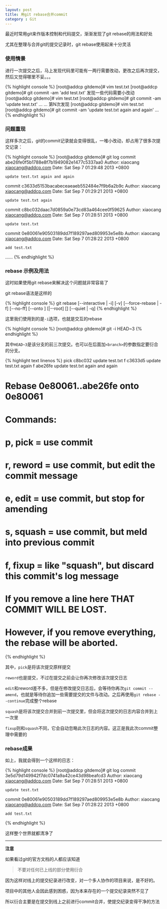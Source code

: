 ```yaml
---
layout: post
title: 用git rebase合并commit
category : Git
---
```

最近时常用git来作版本控制和代码提交，渐渐发现了git rebase的用法和好处

尤其在整理与合并git的提交记录时，git rebase使用起来十分灵活

### 使用情景
进行一次提交之后，马上发现代码里可能有一两行需要改动，更改之后再次提交，然后又觉得哪里不妥。。。

{% highlight console %}
[root@addcp gitdemo]# vim test.txt
[root@addcp gitdemo]# git commit -am 'add test.txt'
发现一些代码需要小改动
[root@addcp gitdemo]# vim test.txt
[root@addcp gitdemo]# git commit -am 'update test.txt'
...
...
第N次发现
[root@addcp gitdemo]# vim test.txt
[root@addcp gitdemo]# git commit -am 'update test.txt again and again'
...
{% endhighlight %}

<!-- more -->

### 问题重现

这样多次之后，git的commit记录就会变得很乱，一堆小改动，却占用了很多次提交记录：

{% highlight console %}
[root@addcp gitdemo]# git log
commit abe26fe0f5b1788e8f7b1949082e1477c5337aa0
Author: xiaocang <xiaocang@addcp.com>
Date:   Sat Sep 7 01:29:48 2013 +0800

    update test.txt again and again

commit c3633d5153bacabeceaeaeb552484e7f9b6a2b9c
Author: xiaocang <xiaocang@addcp.com>
Date:   Sat Sep 7 01:29:21 2013 +0800

    update test.txt again

commit c8bc032daac7d0859a0e73cd83a464cee0f59625
Author: xiaocang <xiaocang@addcp.com>
Date:   Sat Sep 7 01:28:51 2013 +0800

    update test.txt

commit 0e80061e90503189dd7f189297aed809953e5e8b
Author: xiaocang <xiaocang@addcp.com>
Date:   Sat Sep 7 01:28:22 2013 +0800

    add test.txt
......
{% endhighlight %}

### rebase 示例及用法

这时如果使用git rebase来解决这个问题就非常容易了

git rebase语法是这样的

{% highlight console %}
git rebase [--interactive | -i] [-v] [--force-rebase | -f] [--no-ff] [--onto <newbase>] [<upstream>|--root] [<branch>] [--quiet | -q]
{% endhighlight %}

这里我们使用到的是`-i`选项，也就是交互的rebase

{% highlight console %}
[root@addcp gitdemo]# git -i HEAD~3
{% endhighlight %}

其中`HEAD~3`是该分支的前三次提交。也可以在后面加`<branch>`的参数指定要衍合的分支。

{% highlight text linenos %}
pick c8bc032 update test.txt
f c3633d5 update test.txt again
f abe26fe update test.txt again and again

# Rebase 0e80061..abe26fe onto 0e80061
#
# Commands:
#  p, pick = use commit
#  r, reword = use commit, but edit the commit message
#  e, edit = use commit, but stop for amending
#  s, squash = use commit, but meld into previous commit
#  f, fixup = like "squash", but discard this commit's log message
#
# If you remove a line here THAT COMMIT WILL BE LOST.
# However, if you remove everything, the rebase will be aborted.
{% endhighlight %}

其中，`pick`是将该次提交原样提交

`reword`也是提交，不过在提交之前会让你再次修改该次提交日志

`edit`和reword差不多，但是在修改提交日志后，会等待你再次`git commit --amend`，也就是等待你追加一些需要提交的文件与改动。之后再使用`git rebase --continue`完成整个rebase

`squash`是将该次提交合并到前一次提交里，但会将这次提交的日志内容合并到上一次里

`fixup`则和`squash`不同，它会自动忽略此次日志的内容。这正是我此次commit整理中需要的

### rebase成果

如上，我就会得到一个这样的日志：

{% highlight console %}
[root@addcp gitdemo]# git log
commit 3e5d79d149942f7dc0741a9a42ce43d98beafcd3
Author: xiaocang <xiaocang@addcp.com>
Date:   Sat Sep 7 01:28:51 2013 +0800

    update test.txt

commit 0e80061e90503189dd7f189297aed809953e5e8b
Author: xiaocang <xiaocang@addcp.com>
Date:   Sat Sep 7 01:28:22 2013 +0800

    add test.txt
{% endhighlight %}

这样整个世界就都清净了

---------------------------------------

**注意**

如果看过git的官方文档的人都应该知道

> 不要对任何已上线的部分使用衍合

因为这样对线上的提交纪录进行改变，对一个多人协作的项目来说，是不好的。

项目中的其他人会因此感到困惑，因为本来存在的一个提交纪录突然不见了

所以衍合主要是在提交到线上之前进行commit合并，使提交纪录变得干净的方法